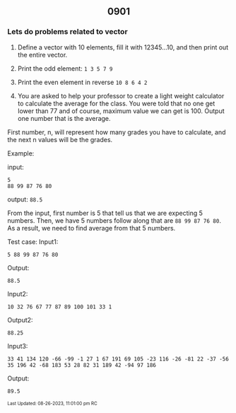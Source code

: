 <h2 align="center">0901</h2>

### Lets do problems related to vector 

1. Define a vector with 10 elements, fill it with $1 2 3 4 5 \dots  10$, and then print out the entire vector.
2. Print the odd element: ```1 3 5 7 9```
3. Print the even element in reverse ```10 8 6 4 2```

4. You are asked to help your professor to create a light weight calculator to calculate the average for the class. You were told that no one get lower than 77 and of course, maximum value we can get is 100. Output one number that is the average.

First number, n, will represent how many grades you have to calculate, and the next n values will be the grades.

Example: 

input:
```
5
88 99 87 76 80
```

output:
```88.5```

From the input, first number is 5 that tell us that we are expecting 5 numbers. Then, we have 5 numbers follow along that are ```88 99 87 76 80```. As a result, we need to find average from that 5 numbers. 

Test case:
Input1:
```
5 88 99 87 76 80
```
Output:
```
88.5
```

Input2:
```
10 32 76 67 77 87 89 100 101 33 1
```
Output2:
```
88.25
```

Input3:
```
33 41 134 120 -66 -99 -1 27 1 67 191 69 105 -23 116 -26 -81 22 -37 -56 35 196 42 -68 183 53 28 82 31 189 42 -94 97 186
```
Output:
```
89.5
```

<font size = 1>Last Updated: 08-26-2023, 11:01:00 pm RC</font>
